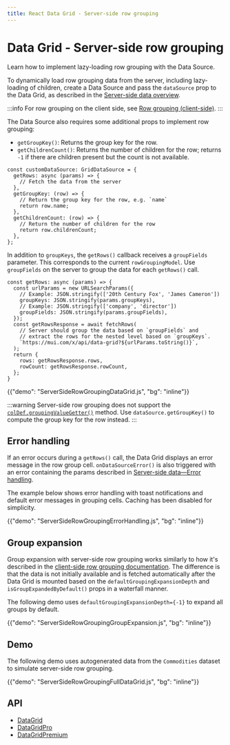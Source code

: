 ```yaml
---
title: React Data Grid - Server-side row grouping
---
```


# Data Grid - Server-side row grouping [<span class="plan-premium"></span>](/x/introduction/licensing/#premium-plan 'Premium plan')

<p class="description">Learn how to implement lazy-loading row grouping with the Data Source.</p>

To dynamically load row grouping data from the server, including lazy-loading of children, create a Data Source and pass the `dataSource` prop to the Data Grid, as described in the [Server-side data overview](/x/react-data-grid/server-side-data/).

:::info
For row grouping on the client side, see [Row grouping (client-side)](/x/react-data-grid/row-grouping/).
:::

The Data Source also requires some additional props to implement row grouping:

- `getGroupKey()`: Returns the group key for the row.
- `getChildrenCount()`: Returns the number of children for the row; returns `-1` if there are children present but the count is not available.

```tsx
const customDataSource: GridDataSource = {
  getRows: async (params) => {
    // Fetch the data from the server
  },
  getGroupKey: (row) => {
    // Return the group key for the row, e.g. `name`
    return row.name;
  },
  getChildrenCount: (row) => {
    // Return the number of children for the row
    return row.childrenCount;
  },
};
```

In addition to `groupKeys`, the `getRows()` callback receives a `groupFields` parameter.
This corresponds to the current `rowGroupingModel`.
Use `groupFields` on the server to group the data for each `getRows()` call.

```tsx
const getRows: async (params) => {
  const urlParams = new URLSearchParams({
    // Example: JSON.stringify(['20th Century Fox', 'James Cameron'])
    groupKeys: JSON.stringify(params.groupKeys),
    // Example: JSON.stringify(['company', 'director'])
    groupFields: JSON.stringify(params.groupFields),
  });
  const getRowsResponse = await fetchRows(
    // Server should group the data based on `groupFields` and
    // extract the rows for the nested level based on `groupKeys`.
    `https://mui.com/x/api/data-grid?${urlParams.toString()}`,
  );
  return {
    rows: getRowsResponse.rows,
    rowCount: getRowsResponse.rowCount,
  };
}
```

{{"demo": "ServerSideRowGroupingDataGrid.js", "bg": "inline"}}

:::warning
Server-side row grouping does not support the [`colDef.groupingValueGetter()`](/x/react-data-grid/row-grouping/#using-groupingvaluegetter-for-complex-grouping-value) method.
Use `dataSource.getGroupKey()` to compute the group key for the row instead.
:::

## Error handling

If an error occurs during a `getRows()` call, the Data Grid displays an error message in the row group cell.
`onDataSourceError()` is also triggered with an error containing the params described in [Server-side data—Error handling](/x/react-data-grid/server-side-data/#error-handling).

The example below shows error handling with toast notifications and default error messages in grouping cells.
Caching has been disabled for simplicity.

{{"demo": "ServerSideRowGroupingErrorHandling.js", "bg": "inline"}}

## Group expansion

Group expansion with server-side row grouping works similarly to how it's described in the [client-side row grouping documentation](/x/react-data-grid/row-grouping/#group-expansion).
The difference is that the data is not initially available and is fetched automatically after the Data Grid is mounted based on the `defaultGroupingExpansionDepth` and `isGroupExpandedByDefault()` props in a waterfall manner.

The following demo uses `defaultGroupingExpansionDepth={-1}` to expand all groups by default.

{{"demo": "ServerSideRowGroupingGroupExpansion.js", "bg": "inline"}}

## Demo

The following demo uses autogenerated data from the `Commodities` dataset to simulate server-side row grouping.

{{"demo": "ServerSideRowGroupingFullDataGrid.js", "bg": "inline"}}

## API

- [DataGrid](/x/api/data-grid/data-grid/)
- [DataGridPro](/x/api/data-grid/data-grid-pro/)
- [DataGridPremium](/x/api/data-grid/data-grid-premium/)

